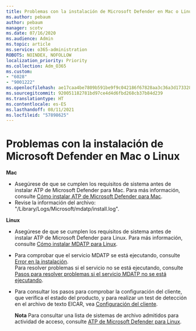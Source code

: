 ```yaml
---
title: Problemas con la instalación de Microsoft Defender en Mac o Linux
ms.author: pebaum
author: pebaum
manager: scotv
ms.date: 07/16/2020
ms.audience: Admin
ms.topic: article
ms.service: o365-administration
ROBOTS: NOINDEX, NOFOLLOW
localization_priority: Priority
ms.collection: Adm_O365
ms.custom:
- "6028"
- "9001222"
ms.openlocfilehash: ae17caa4be7809b591be9f9c042186f67828aa3c36a3d17332806e4d92545dc6
ms.sourcegitcommit: 920051182781bd97ce4d4d6fbd268cb37b84d239
ms.translationtype: HT
ms.contentlocale: es-ES
ms.lasthandoff: 08/11/2021
ms.locfileid: "57898625"
---
```

# <a name="issues-installing-microsoft-defender-on-mac-or-linux"></a>Problemas con la instalación de Microsoft Defender en Mac o Linux

**Mac**

- Asegúrese de que se cumplen los requisitos de sistema antes de instalar ATP de Microsoft Defender para Mac. Para más información, consulte [Cómo instalar ATP de Microsoft Defender para Mac](https://docs.microsoft.com/windows/security/threat-protection/microsoft-defender-atp/microsoft-defender-atp-mac#how-to-install-microsoft-defender-atp-for-mac).  
- Revise la información del archivo: "/Library/Logs/Microsoft/mdatp/install.log".

**Linux**

- Asegúrese de que se cumplen los requisitos de sistema antes de instalar ATP de Microsoft Defender para Linux. Para más información, consulte [Cómo instalar MDATP para Linux](https://docs.microsoft.com/windows/security/threat-protection/microsoft-defender-atp/microsoft-defender-atp-linux#system-requirements). 
- Para comprobar que el servicio MDATP se está ejecutando, consulte [Error en la instalación](https://docs.microsoft.com/windows/security/threat-protection/microsoft-defender-atp/linux-support-install#installation-failed).  
    Para resolver problemas si el servicio no se está ejecutando, consulte [Pasos para resolver problemas si el servicio MDATP no se está ejecutando](https://docs.microsoft.com/windows/security/threat-protection/microsoft-defender-atp/linux-support-install#steps-to-troubleshoot-if-mdatp-service-isnt-running).
- Para consultar los pasos para comprobar la configuración del cliente, que verifica el estado del producto, y para realizar un test de detección en el archivo de texto EICAR, vea [Configuración del cliente](https://docs.microsoft.com/windows/security/threat-protection/microsoft-defender-atp/linux-install-manually#client-configuration).  

    **Nota** Para consultar una lista de sistemas de archivo admitidos para actividad de acceso, consulte [ATP de Microsoft Defender para Linux](https://docs.microsoft.com/windows/security/threat-protection/microsoft-defender-atp/microsoft-defender-atp-linux#system-requirements).